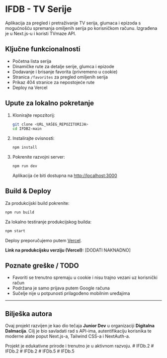 # IFDB - TV Serije

Aplikacija za pregled i pretraživanje TV serija, glumaca i epizoda s mogućnošću spremanja omiljenih serija po korisničkom računu. Izgrađena je u Next.js-u i koristi TVmaze API.

##  Ključne funkcionalnosti

- Početna lista serija
- Dinamičke rute za detalje serije, glumca i epizode
- Dodavanje i brisanje favorita (privremeno u cookie)
- Stranica `/favorites` za pregled omiljenih serija
- Prikaz 404 stranice za nepostojeće rute
- Deploy na Vercel 

##  Upute za lokalno pokretanje

1. Klonirajte repozitorij:
   ```bash
   git clone <URL_VAŠEG_REPOZITORIJA>
   cd IFDB2-main
   ```

2. Instalirajte ovisnosti:
   ```bash
   npm install
   ```

3. Pokrenite razvojni server:
   ```bash
   npm run dev
   ```
   Aplikacija će biti dostupna na [http://localhost:3000](http://localhost:3000)


##  Build & Deploy

Za produkcijski build pokrenite:
```bash
npm run build
```

Za lokalno testiranje produkcijskog builda:
```bash
npm start
```

Deploy preporučujemo putem [Vercel](https://vercel.com/).

 **Link na produkcijsku verziju (Vercel):** [DODATI NAKNADNO]

##  Poznate greške / TODO

- Favoriti se trenutno spremaju u cookie i nisu trajno vezani uz korisnički račun
- Podržana je samo prijava putem Google računa
- Sučelje nije u potpunosti prilagođeno mobilnim uređajima

---

## Bilješka autora

Ovaj projekt razvijen je kao dio tečaja **Junior Dev** u organizaciji **Digitalna Dalmacija**. Cilj je bio savladati rad s API-ima, autentifikaciju korisnika te moderne alate poput Next.js-a, Tailwind CSS-a i NextAuth-a.

Projekt je edukativne prirode i trenutno je u aktivnom razvoju.
#   I F D b . 2  
 #   I F D b . 2  
 #   I F D b . 2  
 #   I F D b . 5  
 #   I F D b . 5  
 